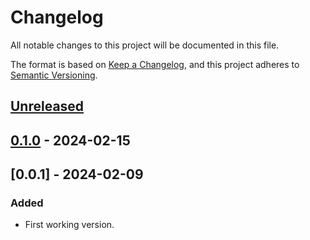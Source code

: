 # Changelog

All notable changes to this project will be documented in this file.

The format is based on [Keep a Changelog](https://keepachangelog.com/en/1.0.0/),
and this project adheres to [Semantic Versioning](https://semver.org/spec/v2.0.0.html).

## [Unreleased]

## [0.1.0] - 2024-02-15

## [0.0.1] - 2024-02-09

### Added

- First working version.

[Unreleased]: https://github.com/giantswarm/helm-chart-docs-generator/compare/v0.1.0...HEAD
[0.1.0]: https://github.com/giantswarm/helm-chart-docs-generator/compare/v0.0.1...v0.1.0
[0.1.0]: https://github.com/giantswarm/helm-chart-docs-generator/releases/tag/v0.0.1
